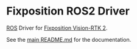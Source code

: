 # Fixposition ROS2 Driver

[ROS](https://www.ros.org/) Driver for [Fixposition Vision-RTK 2](https://www.fixposition.com/product).

See the [main README.md](../README.md) for the documentation.
